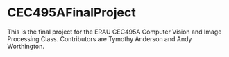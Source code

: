 # CEC495AFinalProject
This is the final project for the ERAU CEC495A Computer Vision and Image Processing Class. Contributors are Tymothy Anderson and Andy Worthington.
